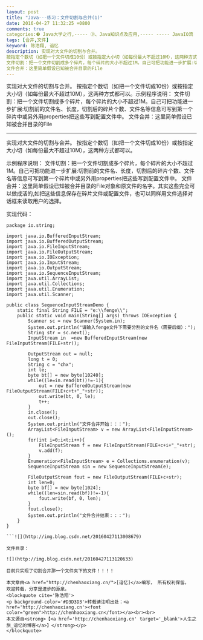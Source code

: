 ```yaml
---
layout: post
title: "Java---练习：文件切割与合并(1)"
date: 2016-04-27 11:32:25 +0800
comments: true
categories:❷ Java大学之行,----- ③、Java知识点及应用,----- ----- JavaIO流
tags: [合并,文件]
keyword: 陈浩翔, 谙忆
description: 实现对大文件的切割与合并。 
按指定个数切（如把一个文件切成10份）或按指定大小切（如每份最大不超过10M），这两种方式都可以。示例程序说明： 
文件切割：把一个文件切割成多个碎片，每个碎片的大小不超过1M。自己可把功能进一步扩展:切割前的文件名、长度，切割后的碎片个数、文件名等信息可写到第一个碎片中或另外用properties把这些写到配置文件中。 
文件合并：这里简单假设已知被合并目录的File 
---
```



实现对大文件的切割与合并。 
按指定个数切（如把一个文件切成10份）或按指定大小切（如每份最大不超过10M），这两种方式都可以。示例程序说明： 
文件切割：把一个文件切割成多个碎片，每个碎片的大小不超过1M。自己可把功能进一步扩展:切割前的文件名、长度，切割后的碎片个数、文件名等信息可写到第一个碎片中或另外用properties把这些写到配置文件中。 
文件合并：这里简单假设已知被合并目录的File
<!-- more -->
----------

实现对大文件的切割与合并。
按指定个数切（如把一个文件切成10份）或按指定大小切（如每份最大不超过10M），这两种方式都可以。


示例程序说明：
文件切割：把一个文件切割成多个碎片，每个碎片的大小不超过1M。自己可把功能进一步扩展:切割前的文件名、长度，切割后的碎片个数、文件名等信息可写到第一个碎片中或另外用properties把这些写到配置文件中。
文件合并：这里简单假设已知被合并目录的File对象和原文件的名字。其实这些完全可以做成活的,如把这些信息保存在碎片文件或配置文件，也可以同样用文件选择对话框来读取用户的选择。


实现代码：

```
package io.string;

import java.io.BufferedInputStream;
import java.io.BufferedOutputStream;
import java.io.FileInputStream;
import java.io.FileOutputStream;
import java.io.IOException;
import java.io.InputStream;
import java.io.OutputStream;
import java.io.SequenceInputStream;
import java.util.ArrayList;
import java.util.Collections;
import java.util.Enumeration;
import java.util.Scanner;

public class SequenceInputStreamDemo {
	static final String FILE = "e:\\fenge\\";
	public static void main(String[] args) throws IOException {
		Scanner sc = new Scanner(System.in);
		System.out.println("请输入fenge文件下需要分割的文件名（需要后缀）：");
		String str = sc.next();
		InputStream in  =new BufferedInputStream(new FileInputStream(FILE+str));
		
		OutputStream out = null;
		long t = 0;
		String c = "chx";
		int le;
		byte bt[] = new byte[10240];
		while((le=in.read(bt))!=-1){
			out = new BufferedOutputStream(new FileOutputStream(FILE+c+t+"_"+str));
			out.write(bt, 0, le);
			t++;
		}
		in.close();
		out.close();
		System.out.println("文件合并开始：：：");
		ArrayList<FileInputStream> v = new ArrayList<FileInputStream>();
		for(int i=0;i<t;i++){
			FileInputStream f = new FileInputStream(FILE+c+i+"_"+str);
			v.add(f);
		}
		Enumeration<FileInputStream> e = Collections.enumeration(v);
		SequenceInputStream sin = new SequenceInputStream(e);
		
		FileOutputStream fout = new FileOutputStream(FILE+c+str);
		int len=0;
		byte bf[] = new byte[1024];
		while((len=sin.read(bf))!=-1){
			fout.write(bf, 0, len);
		}
		fout.close();
		System.out.println("文件合并结束：：：");
	}
}

```![](http://img.blog.csdn.net/20160427113008679)

文件目录：

![](http://img.blog.csdn.net/20160427113120633)

目前只实现了切割合并那一个文件夹下的文件！！！！

本文章由<a href="http://chenhaoxiang.cn/">[谙忆]</a>编写， 所有权利保留。 
欢迎转载，分享是进步的源泉。
<blockquote cite='陈浩翔'>
<p background-color='#D3D3D3'>转载请注明出处：<a href='http://chenhaoxiang.cn'><font color="green">http://chenhaoxiang.cn</font></a><br><br>
本文源自<strong>【<a href='http://chenhaoxiang.cn' target='_blank'>人生之旅_谙忆的博客</a>】</strong></p>
</blockquote>
